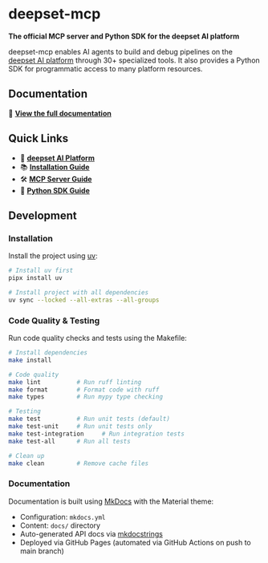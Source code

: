 # deepset-mcp

**The official MCP server and Python SDK for the deepset AI platform**

deepset-mcp enables AI agents to build and debug pipelines on the [deepset AI platform](https://www.deepset.ai/products-and-services/deepset-ai-platform) through 30+ specialized tools. It also provides a Python SDK for programmatic access to many platform resources.

## Documentation

📖 **[View the full documentation](https://deepset-ai.github.io/deepset-mcp-server/)**

## Quick Links

- 🔗 **[deepset AI Platform](https://www.deepset.ai/products-and-services/deepset-ai-platform)**
- 📚 **[Installation Guide](https://deepset-ai.github.io/deepset-mcp-server/installation/)**
- 🛠️ **[MCP Server Guide](https://deepset-ai.github.io/deepset-mcp-server/guides/mcp_server/)**
- 🐍 **[Python SDK Guide](https://deepset-ai.github.io/deepset-mcp-server/guides/api_sdk/)**

## Development

### Installation

Install the project using [uv](https://docs.astral.sh/uv/):

```bash
# Install uv first
pipx install uv

# Install project with all dependencies
uv sync --locked --all-extras --all-groups
```

### Code Quality & Testing

Run code quality checks and tests using the Makefile:

```bash
# Install dependencies
make install

# Code quality
make lint          # Run ruff linting
make format        # Format code with ruff
make types         # Run mypy type checking

# Testing
make test          # Run unit tests (default)
make test-unit     # Run unit tests only
make test-integration     # Run integration tests
make test-all      # Run all tests

# Clean up
make clean         # Remove cache files
```

### Documentation

Documentation is built using [MkDocs](https://www.mkdocs.org/) with the Material theme:

- Configuration: `mkdocs.yml`
- Content: `docs/` directory
- Auto-generated API docs via [mkdocstrings](https://mkdocstrings.github.io/)
- Deployed via GitHub Pages (automated via GitHub Actions on push to main branch)


